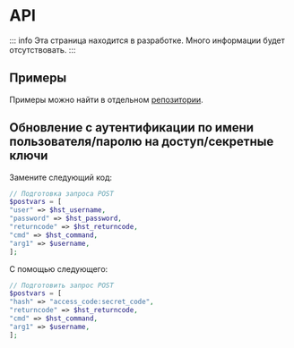 # API

::: info
Эта страница находится в разработке. Много информации будет отсутствовать.
:::

## Примеры

Примеры можно найти в отдельном [репозитории](https://dev.brepo.ru/brepo/hestiacp-api-examples).

## Обновление с аутентификации по имени пользователя/паролю на доступ/секретные ключи

Замените следующий код:

```php
// Подготовка запроса POST
$postvars = [
"user" => $hst_username,
"password" => $hst_password,
"returncode" => $hst_returncode,
"cmd" => $hst_command,
"arg1" => $username,
];
```

С помощью следующего:

```php
// Подготовить запрос POST
$postvars = [
"hash" => "access_code:secret_code",
"returncode" => $hst_returncode,
"cmd" => $hst_command,
"arg1" => $username,
];
```